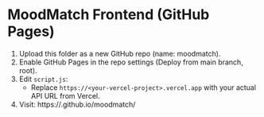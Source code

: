 # MoodMatch Frontend (GitHub Pages)
1. Upload this folder as a new GitHub repo (name: moodmatch).
2. Enable GitHub Pages in the repo settings (Deploy from main branch, root).
3. Edit `script.js`:
   - Replace `https://<your-vercel-project>.vercel.app` with your actual API URL from Vercel.
4. Visit:
   https://<your-username>.github.io/moodmatch/
